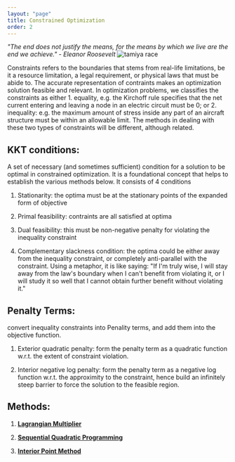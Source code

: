 ```yaml
---
layout: "page"
title: Constrained Optimization
order: 2
---
```

_"The end does not justify the means, for the means by which we live are the end we achieve." - Eleanor Roosevelt_
![tamiya race](/assets/images/4wd.png)

Constraints refers to the boundaries that stems from real-life limitations, be it a resource limitation, a legal requirement, or physical laws that must be abide to. The accurate representation of contraints makes an optimization solution feasible and relevant. In optimization problems, we classifies the constraints as either 1. equality, e.g. the Kirchoff rule specifies that the net current entering and leaving a node in an electric circuit must be 0; or 2. inequality: e.g. the maximum amount of stress inside any part of an aircraft structure must be within an allowable limit. The methods in dealing with these two types of constraints will be different, although related. 

## KKT conditions:
A set of necessary (and sometimes sufficient) condition for a solution to be optimal in constrained optimization. It is a foundational concept that helps to establish the various methods below. It consists of 4 conditions

1. Stationarity: the optima must be at the stationary points of the expanded form of objective 

2. Primal feasibility: contraints are all satisfied at optima

3. Dual feasibility: this must be non-negative penalty for violating the inequality constraint

4. Complementary slackness condition: the optima could be either away from the inequality constraint, or completely anti-parallel with the constraint. Using a metaphor, it is like saying: "If I'm truly wise, I will stay away from the law's boundary when I can't benefit from violating it, or I will study it so well that I cannot obtain further benefit without violating it."

## Penalty Terms: 
convert inequality constraints into Penality terms, and add them into the objective function.

1. Exterior quadratic penalty: form the penalty term as a quadratic function w.r.t. the extent of constraint violation.

2. Interior negative log penalty: form the penalty term as a negative log function w.r.t. the approximity to the constraint, hence build an infinitely steep barrier to force the solution to the feasible region.

## Methods: 

1. [**Lagrangian Multiplier**](/topics/2.1-lagrangian.html)

2. [**Sequential Quadratic Programming**](/topics/2.2-SQP.html)

3. [**Interior Point Method**](/topics/2.3-interiorpoint.html)